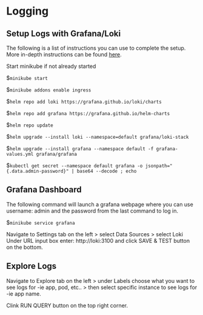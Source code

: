 # Logging

## Setup Logs with Grafana/Loki

The following is a list of instructions you can use to complete the setup. More in-depth instructions can be found [here](https://medium.com/codex/setup-grafana-loki-on-local-k8s-cluster-minikube-90450e9896a8). 

Start minikube if not already started

$```minikube start```

$```minikube addons enable ingress```

$```helm repo add loki https://grafana.github.io/loki/charts```

$```helm repo add grafana https://grafana.github.io/helm-charts```

$```helm repo update```

$```helm upgrade --install loki --namespace=default grafana/loki-stack```

$```helm upgrade --install grafana --namespace default -f grafana-values.yml grafana/grafana```

$```kubectl get secret --namespace default grafana -o jsonpath="{.data.admin-password}" | base64 --decode ; echo```

## Grafana Dashboard

The following command will launch a grafana webpage where you can use username: admin and the password from the last command to log in. 

$```minikube service grafana```

Navigate to Settings tab on the left > select Data Sources > select Loki
  Under URL input box enter: http://loki:3100 and click SAVE & TEST button on the bottom.
  
## Explore Logs

Navigate to Explore tab on the left > under Labels choose what you want to see logs for -ie app, pod, etc.. > then select specific instance to see logs for -ie app name.

Clink RUN QUERY button on the top right corner.
